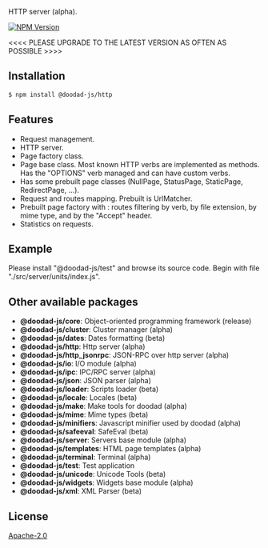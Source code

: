HTTP server (alpha).

[![NPM Version][npm-image]][npm-url]
 
<<<< PLEASE UPGRADE TO THE LATEST VERSION AS OFTEN AS POSSIBLE >>>>

## Installation

```bash
$ npm install @doodad-js/http
```

## Features

  -  Request management.
  -  HTTP server.
  -  Page factory class.
  -  Page base class. Most known HTTP verbs are implemented as methods. Has the "OPTIONS" verb managed and can have custom verbs.
  -  Has some prebuilt page classes (NullPage, StatusPage, StaticPage, RedirectPage, ...).
  -  Request and routes mapping. Prebuilt is UrlMatcher.
  -  Prebuilt page factory with : routes filtering by verb, by file extension, by mime type, and by the "Accept" header.
  -  Statistics on requests.

## Example

Please install "@doodad-js/test" and browse its source code. Begin with file "./src/server/units/index.js".

## Other available packages

  - **@doodad-js/core**: Object-oriented programming framework (release)
  - **@doodad-js/cluster**: Cluster manager (alpha)
  - **@doodad-js/dates**: Dates formatting (beta)
  - **@doodad-js/http**: Http server (alpha)
  - **@doodad-js/http_jsonrpc**: JSON-RPC over http server (alpha)
  - **@doodad-js/io**: I/O module (alpha)
  - **@doodad-js/ipc**: IPC/RPC server (alpha)
  - **@doodad-js/json**: JSON parser (alpha)
  - **@doodad-js/loader**: Scripts loader (beta)
  - **@doodad-js/locale**: Locales (beta)
  - **@doodad-js/make**: Make tools for doodad (alpha)
  - **@doodad-js/mime**: Mime types (beta)
  - **@doodad-js/minifiers**: Javascript minifier used by doodad (alpha)
  - **@doodad-js/safeeval**: SafeEval (beta)
  - **@doodad-js/server**: Servers base module (alpha)
  - **@doodad-js/templates**: HTML page templates (alpha)
  - **@doodad-js/terminal**: Terminal (alpha)
  - **@doodad-js/test**: Test application
  - **@doodad-js/unicode**: Unicode Tools (beta)
  - **@doodad-js/widgets**: Widgets base module (alpha)
  - **@doodad-js/xml**: XML Parser (beta)
  
## License

  [Apache-2.0][license-url]

[npm-image]: https://img.shields.io/npm/v/@doodad-js/http.svg
[npm-url]: https://npmjs.org/package/@doodad-js/http
[license-url]: http://opensource.org/licenses/Apache-2.0